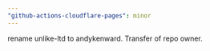 ```yaml
---
"github-actions-cloudflare-pages": minor
---
```


rename unlike-ltd to andykenward. Transfer of repo owner.
